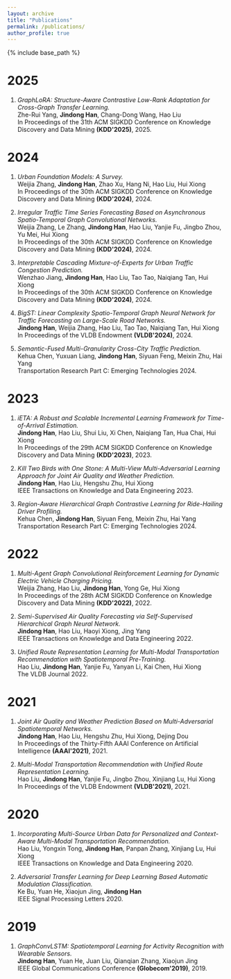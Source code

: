```yaml
---
layout: archive
title: "Publications"
permalink: /publications/
author_profile: true
---
```

{% include base_path %}

2025
====
1.  *GraphLoRA: Structure-Aware Contrastive Low-Rank Adaptation for Cross-Graph Transfer Learning.*  <br>
Zhe-Rui Yang, **Jindong Han**, Chang-Dong Wang, Hao Liu<br>
In Proceedings of the 31th ACM SIGKDD Conference on Knowledge Discovery and Data Mining **(KDD'2025)**, 2025.

2024
====
1.  *Urban Foundation Models: A Survey.*  <br>
Weijia Zhang, **Jindong Han**, Zhao Xu, Hang Ni, Hao Liu, Hui Xiong<br>
In Proceedings of the 30th ACM SIGKDD Conference on Knowledge Discovery and Data Mining **(KDD'2024)**, 2024.

1.  *Irregular Traffic Time Series Forecasting Based on Asynchronous Spatio-Temporal Graph Convolutional Networks.*  <br>
Weijia Zhang, Le Zhang, **Jindong Han**, Hao Liu, Yanjie Fu, Jingbo Zhou, Yu Mei, Hui Xiong<br>
In Proceedings of the 30th ACM SIGKDD Conference on Knowledge Discovery and Data Mining **(KDD'2024)**, 2024.

1.  *Interpretable Cascading Mixture-of-Experts for Urban Traffic Congestion Prediction.*  <br>
Wenzhao Jiang, **Jindong Han**, Hao Liu, Tao Tao, Naiqiang Tan, Hui Xiong<br>
In Proceedings of the 30th ACM SIGKDD Conference on Knowledge Discovery and Data Mining **(KDD'2024)**, 2024.

1.  *BigST: Linear Complexity Spatio-Temporal Graph Neural Network for Traffic Forecasting on Large-Scale Road Networks.*  <br>
**Jindong Han**, Weijia Zhang, Hao Liu, Tao Tao, Naiqiang Tan, Hui Xiong<br>
In Proceedings of the VLDB Endowment **(VLDB'2024)**, 2024.

1.  *Semantic-Fused Multi-Granularity Cross-City Traffic Prediction.*  <br>
Kehua Chen, Yuxuan Liang, **Jindong Han**, Siyuan Feng, Meixin Zhu, Hai Yang<br>
Transportation Research Part C: Emerging Technologies 2024.

2023
====
1.  *iETA: A Robust and Scalable Incremental Learning Framework for Time-of-Arrival Estimation.*  <br>
**Jindong Han**, Hao Liu, Shui Liu, Xi Chen, Naiqiang Tan, Hua Chai, Hui Xiong<br>
In Proceedings of the 29th ACM SIGKDD Conference on Knowledge Discovery and Data Mining **(KDD'2023)**, 2023.

1.  *Kill Two Birds with One Stone: A Multi-View Multi-Adversarial Learning Approach for Joint Air Quality and Weather Prediction.*  <br>
**Jindong Han**, Hao Liu, Hengshu Zhu, Hui Xiong<br>
IEEE Transactions on Knowledge and Data Engineering 2023.

1.  *Region-Aware Hierarchical Graph Contrastive Learning for Ride-Hailing Driver Profiling.*  <br>
Kehua Chen, **Jindong Han**, Siyuan Feng, Meixin Zhu, Hai Yang<br>
Transportation Research Part C: Emerging Technologies 2024.

2022
====
1.  *Multi-Agent Graph Convolutional Reinforcement Learning for Dynamic Electric Vehicle Charging Pricing.*  <br>
Weijia Zhang, Hao Liu, **Jindong Han**, Yong Ge, Hui Xiong<br>
In Proceedings of the 28th ACM SIGKDD Conference on Knowledge Discovery and Data Mining **(KDD'2022)**, 2022.

1.  *Semi-Supervised Air Quality Forecasting via Self-Supervised Hierarchical Graph Neural Network.*  <br>
**Jindong Han**, Hao Liu, Haoyi Xiong, Jing Yang<br>
IEEE Transactions on Knowledge and Data Engineering 2022.

1.  *Unified Route Representation Learning for Multi-Modal Transportation Recommendation with Spatiotemporal Pre-Training.*  <br>
Hao Liu, **Jindong Han**, Yanjie Fu, Yanyan Li, Kai Chen, Hui Xiong<br>
The VLDB Journal 2022.

2021
====
1.  *Joint Air Quality and Weather Prediction Based on Multi-Adversarial Spatiotemporal Networks.*  <br>
**Jindong Han**, Hao Liu, Hengshu Zhu, Hui Xiong, Dejing Dou<br>
In Proceedings of the Thirty-Fifth AAAI Conference on Artificial Intelligence **(AAAI'2021)**, 2021.

1.  *Multi-Modal Transportation Recommendation with Unified Route Representation Learning.*  <br>
Hao Liu, **Jindong Han**, Yanjie Fu, Jingbo Zhou, Xinjiang Lu, Hui Xiong<br>
In Proceedings of the VLDB Endowment **(VLDB'2021)**, 2021.

2020
====
1.  *Incorporating Multi-Source Urban Data for Personalized and Context-Aware Multi-Modal Transportation Recommendation.*  <br>
Hao Liu, Yongxin Tong, **Jindong Han**, Panpan Zhang, Xinjiang Lu, Hui Xiong<br>
IEEE Transactions on Knowledge and Data Engineering 2020.

1.  *Adversarial Transfer Learning for Deep Learning Based Automatic Modulation Classification.*  <br>
Ke Bu, Yuan He, Xiaojun Jing, **Jindong Han**<br>
IEEE Signal Processing Letters 2020.

2019
====
1.  *GraphConvLSTM: Spatiotemporal Learning for Activity Recognition with Wearable Sensors.*  <br>
**Jindong Han**, Yuan He, Juan Liu, Qianqian Zhang, Xiaojun Jing<br>
IEEE Global Communications Conference **(Globecom'2019)**, 2019.


